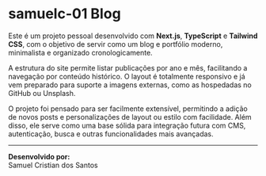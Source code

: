 # samuelc-01 Blog

Este é um projeto pessoal desenvolvido com **Next.js**, **TypeScript** e **Tailwind CSS**, com o objetivo de servir como um blog e portfólio moderno, minimalista e organizado cronologicamente.

A estrutura do site permite listar publicações por ano e mês, facilitando a navegação por conteúdo histórico. O layout é totalmente responsivo e já vem preparado para suporte a imagens externas, como as hospedadas no GitHub ou Unsplash.

O projeto foi pensado para ser facilmente extensível, permitindo a adição de novos posts e personalizações de layout ou estilo com facilidade. Além disso, ele serve como uma base sólida para integração futura com CMS, autenticação, busca e outras funcionalidades mais avançadas.

---

**Desenvolvido por:**  
Samuel Cristian dos Santos

